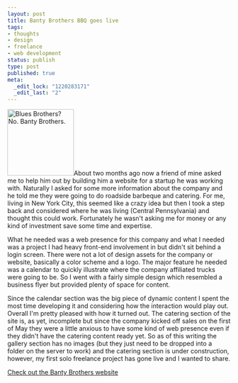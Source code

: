 ```yaml
--- 
layout: post
title: Banty Brothers BBQ goes live
tags: 
- thoughts
- design
- freelance
- web development
status: publish
type: post
published: true
meta: 
  _edit_lock: "1220283171"
  _edit_last: "2"
---
```

<a href="http://www.bantybrothers.com" title="Banty Brothers BBQ"><img src="/images/blog/roadsign.gif" alt="Blues Brothers? No. Banty Brothers." title="Banty Brothers BBQ Roadsign" width="150" height="150" class="alignleft size-medium wp-image-23" /></a>About two months ago now a friend of mine asked me to help him out by building him a website for a startup he was working with. Naturally I asked for some more information about the company and he told me they were going to do roadside barbeque and catering. For me, living in New York City, this seemed like a crazy idea but then I took a step back and considered where he was living (Central Pennsylvania) and thought this could work. Fortunately he wasn't asking me for money or any kind of investment save some time and expertise.

What he needed was a web presence for this company and what I needed was a project I had heavy front-end involvement in but didn't sit behind a login screen. There were not a lot of design assets for the company or website, basically a color scheme and a logo. The major feature he needed was a calendar to quickly illustrate where the company affiliated trucks were going to be. So I went with a fairly simple design which resembled a business flyer but provided plenty of space for content.

Since the calendar section was the big piece of dynamic content I spent the most time developing it and considering how the interaction would play out. Overall I'm pretty pleased with how it turned out. The catering section of the site is, as yet, incomplete but since the company kicked off sales on the first of May they were a little anxious to have some kind of web presence even if they didn't have the catering content ready yet. So as of this writing the gallery section has no images (but they just need to be dropped into a folder on the server to work) and the catering section is under construction, however, my first solo freelance project has gone live and I wanted to share.

<a href="http://www.bantybrothers.com" title="Banty Brothers BBQ">Check out the Banty Brothers website</a>
